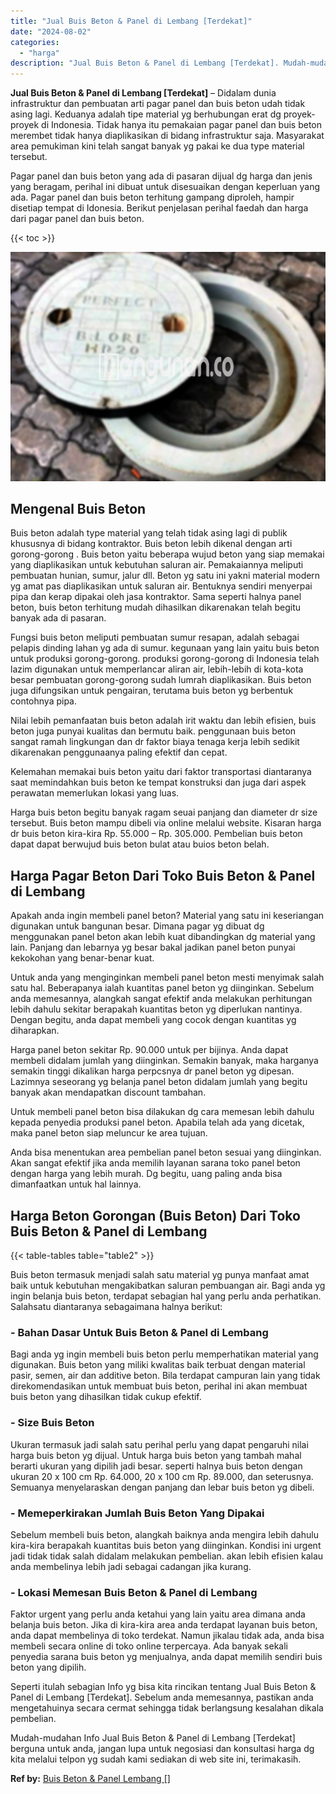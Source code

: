 ```yaml
---
title: "Jual Buis Beton & Panel di Lembang [Terdekat]"
date: "2024-08-02"
categories: 
  - "harga"
description: "Jual Buis Beton & Panel di Lembang [Terdekat]. Mudah-mudahan Info Jual Buis Beton & Panel di Lembang [Terdekat] berguna untuk anda, jangan lupa untuk negos..."
---
```


**Jual Buis Beton & Panel di Lembang \[Terdekat\]** – Didalam dunia infrastruktur dan pembuatan arti pagar panel dan buis beton udah tidak asing lagi. Keduanya adalah tipe material yg berhubungan erat dg proyek-proyek di Indonesia. Tidak hanya itu pemakaian pagar panel dan buis beton merembet tidak hanya diaplikasikan di bidang infrastruktur saja. Masyarakat area pemukiman kini telah sangat banyak yg pakai ke dua type material tersebut.

Pagar panel dan buis beton yang ada di pasaran dijual dg harga dan jenis yang beragam, perihal ini dibuat untuk disesuaikan dengan keperluan yang ada. Pagar panel dan buis beton terhitung gampang diproleh, hampir disetiap tempat di Idonesia. Berikut penjelasan perihal faedah dan harga dari pagar panel dan buis beton.

{{< toc >}}

![Jual Buis Beton & Panel di Lembang [Terdekat]](/images/jual-panel-buis-beton-murah-65.png)

## Mengenal Buis Beton

Buis beton adalah type material yang telah tidak asing lagi di publik khususnya di bidang kontraktor. Buis beton lebih dikenal dengan arti gorong-gorong . Buis beton yaitu beberapa wujud beton yang siap memakai yang diaplikasikan untuk kebutuhan saluran air. Pemakaiannya meliputi pembuatan hunian, sumur, jalur dll. Beton yg satu ini yakni material modern yg amat pas diaplikasikan untuk saluran air. Bentuknya sendiri menyerpai pipa dan kerap dipakai oleh jasa kontraktor. Sama seperti halnya panel beton, buis beton terhitung mudah dihasilkan dikarenakan telah begitu banyak ada di pasaran.

Fungsi buis beton meliputi pembuatan sumur resapan, adalah sebagai pelapis dinding lahan yg ada di sumur. kegunaan yang lain yaitu buis beton untuk produksi gorong-gorong. produksi gorong-gorong di Indonesia telah lazim digunakan untuk memperlancar aliran air, lebih-lebih di kota-kota besar pembuatan gorong-gorong sudah lumrah diaplikasikan. Buis beton juga difungsikan untuk pengairan, terutama buis beton yg berbentuk contohnya pipa.

Nilai lebih pemanfaatan buis beton adalah irit waktu dan lebih efisien, buis beton juga punyai kualitas dan bermutu baik. penggunaan buis beton sangat ramah lingkungan dan dr faktor biaya tenaga kerja lebih sedikit dikarenakan penggunaanya paling efektif dan cepat.

Kelemahan memakai buis beton yaitu dari faktor transportasi diantaranya saat memindahkan buis beton ke tempat konstruksi dan juga dari aspek perawatan memerlukan lokasi yang luas.

Harga buis beton begitu banyak ragam seuai panjang dan diameter dr size tersebut. Buis beton mampu dibeli via online melalui website. Kisaran harga dr buis beton kira-kira Rp. 55.000 – Rp. 305.000. Pembelian buis beton dapat dapat berwujud buis beton bulat atau buios beton belah.

## Harga Pagar Beton Dari Toko Buis Beton & Panel di Lembang

Apakah anda ingin membeli panel beton? Material yang satu ini keseriangan digunakan untuk bangunan besar. Dimana pagar yg dibuat dg menggunakan panel beton akan lebih kuat dibandingkan dg material yang lain. Panjang dan lebarnya yg besar bakal jadikan panel beton punyai kekokohan yang benar-benar kuat.

Untuk anda yang menginginkan membeli panel beton mesti menyimak salah satu hal. Beberapanya ialah kuantitas panel beton yg diinginkan. Sebelum anda memesannya, alangkah sangat efektif anda melakukan perhitungan lebih dahulu sekitar berapakah kuantitas beton yg diperlukan nantinya. Dengan begitu, anda dapat membeli yang cocok dengan kuantitas yg diharapkan.

Harga panel beton sekitar Rp. 90.000 untuk per bijinya. Anda dapat membeli didalam jumlah yang diinginkan. Semakin banyak, maka harganya semakin tinggi dikalikan harga perpcsnya dr panel beton yg dipesan. Lazimnya seseorang yg belanja panel beton didalam jumlah yang begitu banyak akan mendapatkan discount tambahan.

Untuk membeli panel beton bisa dilakukan dg cara memesan lebih dahulu kepada penyedia produksi panel beton. Apabila telah ada yang dicetak, maka panel beton siap meluncur ke area tujuan.

Anda bisa menentukan area pembelian panel beton sesuai yang diinginkan. Akan sangat efektif jika anda memilih layanan sarana toko panel beton dengan harga yang lebih murah. Dg begitu, uang paling anda bisa dimanfaatkan untuk hal lainnya.

## Harga Beton Gorongan (Buis Beton) Dari Toko Buis Beton & Panel di Lembang

{{< table-tables table="table2" >}}

Buis beton termasuk menjadi salah satu material yg punya manfaat amat baik untuk kebutuhan mengakibatkan saluran pembuangan air. Bagi anda yg ingin belanja buis beton, terdapat sebagian hal yang perlu anda perhatikan. Salahsatu diantaranya sebagaimana halnya berikut:

### \- Bahan Dasar Untuk Buis Beton & Panel di Lembang

Bagi anda yg ingin membeli buis beton perlu memperhatikan material yang digunakan. Buis beton yang miliki kwalitas baik terbuat dengan material pasir, semen, air dan additive beton. Bila terdapat campuran lain yang tidak direkomendasikan untuk membuat buis beton, perihal ini akan membuat buis beton yang dihasilkan tidak cukup efektif.

### \- Size Buis Beton

Ukuran termasuk jadi salah satu perihal perlu yang dapat pengaruhi nilai harga buis beton yg dijual. Untuk harga buis beton yang tambah mahal berarti ukuran yang dipilih jadi besar. seperti halnya buis beton dengan ukuran 20 x 100 cm Rp. 64.000, 20 x 100 cm Rp. 89.000, dan seterusnya. Semuanya menyelaraskan dengan panjang dan lebar buis beton yg dibeli.

### \- Memeperkirakan Jumlah Buis Beton Yang Dipakai

Sebelum membeli buis beton, alangkah baiknya anda mengira lebih dahulu kira-kira berapakah kuantitas buis beton yang diinginkan. Kondisi ini urgent jadi tidak tidak salah didalam melakukan pembelian. akan lebih efisien kalau anda membelinya lebih jadi sebagai cadangan jika kurang.

### \- Lokasi Memesan Buis Beton & Panel di Lembang

Faktor urgent yang perlu anda ketahui yang lain yaitu area dimana anda belanja buis beton. Jika di kira-kira area anda terdapat layanan buis beton, anda dapat membelinya di toko terdekat. Namun jikalau tidak ada, anda bisa membeli secara online di toko online terpercaya. Ada banyak sekali penyedia sarana buis beton yg menjualnya, anda dapat memilih sendiri buis beton yang dipilih.

Seperti itulah sebagian Info yg bisa kita rincikan tentang Jual Buis Beton & Panel di Lembang \[Terdekat\]. Sebelum anda memesannya, pastikan anda mengetahuinya secara cermat sehingga tidak berlangsung kesalahan dikala pembelian.

Mudah-mudahan Info Jual Buis Beton & Panel di Lembang \[Terdekat\] berguna untuk anda, jangan lupa untuk negosiasi dan konsultasi harga dg kita melalui telpon yg sudah kami sediakan di web site ini, terimakasih.

**Ref by:** [Buis Beton & Panel Lembang []](https://id.wikipedia.org/wiki/Buis)
